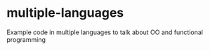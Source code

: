 # multiple-languages
Example code in multiple languages to talk about OO and functional programming
